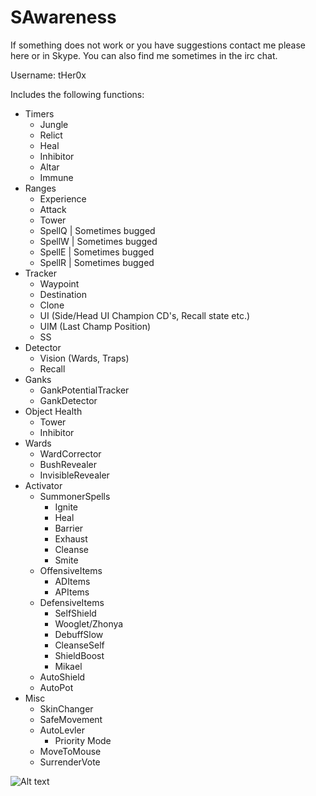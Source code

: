 SAwareness
==========

If something does not work or you have suggestions contact me please here or in Skype. You can also find me sometimes in the irc chat.

Username: tHer0x

Includes the following functions:

- Timers
  - Jungle
  - Relict
  - Heal
  - Inhibitor
  - Altar
  - Immune
- Ranges
  - Experience 
  - Attack
  - Tower
  - SpellQ | Sometimes bugged
  - SpellW | Sometimes bugged
  - SpellE | Sometimes bugged
  - SpellR | Sometimes bugged
- Tracker
  - Waypoint
  - Destination
  - Clone
  - UI (Side/Head UI Champion CD's, Recall state etc.)
  - UIM (Last Champ Position)
  - SS
- Detector
  - Vision (Wards, Traps)
  - Recall
- Ganks
  - GankPotentialTracker
  - GankDetector
- Object Health
  - Tower
  - Inhibitor
- Wards
  - WardCorrector
  - BushRevealer
  - InvisibleRevealer
- Activator
  - SummonerSpells
    - Ignite
    - Heal
    - Barrier
    - Exhaust
    - Cleanse
    - Smite
  - OffensiveItems
    - ADItems
    - APItems
  - DefensiveItems
    - SelfShield
    - Wooglet/Zhonya
    - DebuffSlow
    - CleanseSelf
    - ShieldBoost
    - Mikael
  - AutoShield
  - AutoPot
- Misc
  - SkinChanger
  - SafeMovement
  - AutoLevler
    - Priority Mode
  - MoveToMouse
  - SurrenderVote


![Alt text](http://puu.sh/bxW5r/49bb130620.jpg "")
